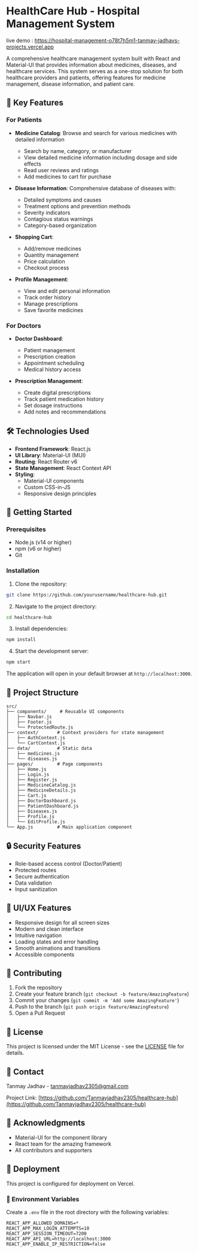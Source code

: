 # HealthCare Hub - Hospital Management System

live demo : https://hospital-management-o78t7h5m1-tanmay-jadhavs-projects.vercel.app

A comprehensive healthcare management system built with React and Material-UI that provides information about medicines, diseases, and healthcare services. This system serves as a one-stop solution for both healthcare providers and patients, offering features for medicine management, disease information, and patient care.

## 🌟 Key Features

### For Patients
- **Medicine Catalog**: Browse and search for various medicines with detailed information
  - Search by name, category, or manufacturer
  - View detailed medicine information including dosage and side effects
  - Read user reviews and ratings
  - Add medicines to cart for purchase

- **Disease Information**: Comprehensive database of diseases with:
  - Detailed symptoms and causes
  - Treatment options and prevention methods
  - Severity indicators
  - Contagious status warnings
  - Category-based organization

- **Shopping Cart**: 
  - Add/remove medicines
  - Quantity management
  - Price calculation
  - Checkout process

- **Profile Management**:
  - View and edit personal information
  - Track order history
  - Manage prescriptions
  - Save favorite medicines

### For Doctors
- **Doctor Dashboard**:
  - Patient management
  - Prescription creation
  - Appointment scheduling
  - Medical history access

- **Prescription Management**:
  - Create digital prescriptions
  - Track patient medication history
  - Set dosage instructions
  - Add notes and recommendations

## 🛠️ Technologies Used

- **Frontend Framework**: React.js
- **UI Library**: Material-UI (MUI)
- **Routing**: React Router v6
- **State Management**: React Context API
- **Styling**: 
  - Material-UI components
  - Custom CSS-in-JS
  - Responsive design principles

## 🚀 Getting Started

### Prerequisites

- Node.js (v14 or higher)
- npm (v6 or higher)
- Git

### Installation

1. Clone the repository:
```bash
git clone https://github.com/yourusername/healthcare-hub.git
```

2. Navigate to the project directory:
```bash
cd healthcare-hub
```

3. Install dependencies:
```bash
npm install
```

4. Start the development server:
```bash
npm start
```

The application will open in your default browser at `http://localhost:3000`.

## 📁 Project Structure

```
src/
├── components/     # Reusable UI components
│   ├── Navbar.js
│   ├── Footer.js
│   └── ProtectedRoute.js
├── context/       # Context providers for state management
│   ├── AuthContext.js
│   └── CartContext.js
├── data/          # Static data
│   ├── medicines.js
│   └── diseases.js
├── pages/         # Page components
│   ├── Home.js
│   ├── Login.js
│   ├── Register.js
│   ├── MedicineCatalog.js
│   ├── MedicineDetails.js
│   ├── Cart.js
│   ├── DoctorDashboard.js
│   ├── PatientDashboard.js
│   ├── Diseases.js
│   ├── Profile.js
│   └── EditProfile.js
└── App.js         # Main application component
```

## 🔒 Security Features

- Role-based access control (Doctor/Patient)
- Protected routes
- Secure authentication
- Data validation
- Input sanitization

## 🎨 UI/UX Features

- Responsive design for all screen sizes
- Modern and clean interface
- Intuitive navigation
- Loading states and error handling
- Smooth animations and transitions
- Accessible components

## 🤝 Contributing

1. Fork the repository
2. Create your feature branch (`git checkout -b feature/AmazingFeature`)
3. Commit your changes (`git commit -m 'Add some AmazingFeature'`)
4. Push to the branch (`git push origin feature/AmazingFeature`)
5. Open a Pull Request

## 📝 License

This project is licensed under the MIT License - see the [LICENSE](LICENSE) file for details.

## 👤 Contact

Tanmay Jadhav - [tanmayjadhav2305@gmail.com](mailto:tanmayjadhav2305@gmail.com)

Project Link: [https://github.com/Tanmayjadhav2305/healthcare-hub](https://github.com/Tanmayjadhav2305/healthcare-hub)

## 🙏 Acknowledgments

- Material-UI for the component library
- React team for the amazing framework
- All contributors and supporters

## 📝 Deployment

This project is configured for deployment on Vercel.

### 🔧 Environment Variables

Create a `.env` file in the root directory with the following variables:

```
REACT_APP_ALLOWED_DOMAINS=*
REACT_APP_MAX_LOGIN_ATTEMPTS=10
REACT_APP_SESSION_TIMEOUT=7200
REACT_APP_API_URL=http://localhost:3000
REACT_APP_ENABLE_IP_RESTRICTION=false
```
